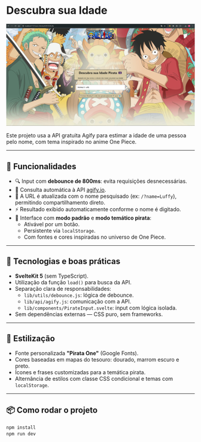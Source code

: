 # Descubra sua Idade

![Banner One Piece](static/banner.png)

Este projeto usa a API gratuita Agify para estimar a idade de uma pessoa pelo nome, com tema inspirado no anime One Piece.

---

## 🚀 Funcionalidades

- 🔍 Input com **debounce de 800ms**: evita requisições desnecessárias.
- 📡 Consulta automática à API [agify.io](https://agify.io/).
- 🔗 A URL é atualizada com o nome pesquisado (ex: `/?name=Luffy`), permitindo compartilhamento direto.
- ⚡ Resultado exibido automaticamente conforme o nome é digitado.
- 💄 Interface com **modo padrão** e **modo temático pirata**:
  - Ativável por um botão.
  - Persistente via `localStorage`.
  - Com fontes e cores inspiradas no universo de One Piece.

---

## 🧱 Tecnologias e boas práticas

- **SvelteKit 5** (sem TypeScript).
- Utilização da função `load()` para busca da API.
- Separação clara de responsabilidades:
  - `lib/utils/debounce.js`: lógica de debounce.
  - `lib/api/agify.js`: comunicação com a API.
  - `lib/components/PirateInput.svelte`: input com lógica isolada.
- Sem dependências externas — CSS puro, sem frameworks.

---

## 🎨 Estilização

- Fonte personalizada **"Pirata One"** (Google Fonts).
- Cores baseadas em mapas do tesouro: dourado, marrom escuro e preto.
- Ícones e frases customizadas para a temática pirata.
- Alternância de estilos com classe CSS condicional e temas com `localStorage`.

---

## 📦 Como rodar o projeto

```bash
npm install
npm run dev